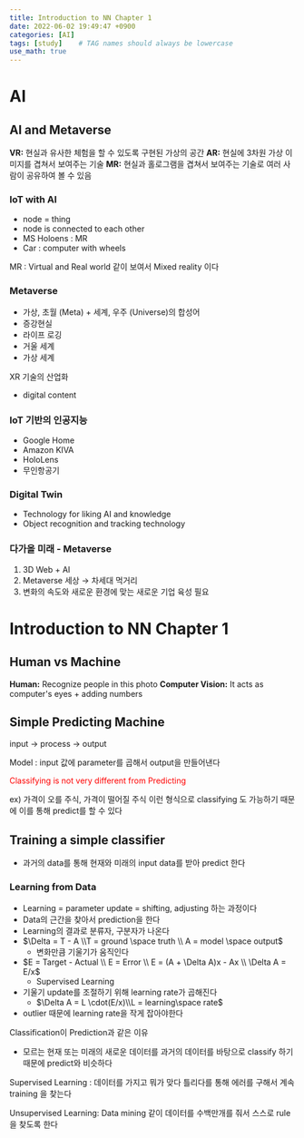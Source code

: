 ```yaml
---
title: Introduction to NN Chapter 1
date: 2022-06-02 19:49:47 +0900
categories: [AI]
tags: [study]    # TAG names should always be lowercase
use_math: true
---
```


# **AI**

## **AI and Metaverse**

**VR:** 현실과 유사한 체험을 할 수 있도록 구현된 가상의 공간
**AR:** 현실에 3차원 가상 이미지를 겹쳐서 보여주는 기술
**MR:** 현실과 홀로그램을 겹쳐서 보여주는 기술로 여러 사람이 공유하여 볼 수 있음

### IoT with AI

- node = thing
- node is connected to each other
- MS Holoens : MR
- Car : computer with wheels

MR : Virtual and Real world 같이 보여서 Mixed reality 이다

### Metaverse

- 가상, 초월 (Meta) + 세계, 우주 (Universe)의 합성어
- 증강현실
- 라이프 로깅
- 거울 세계
- 가상 세계

XR 기술의 산업화

- digital content

### IoT 기반의 인공지능

- Google Home
- Amazon KIVA
- HoloLens
- 무인항공기

### Digital Twin

- Technology for liking AI and knowledge
- Object recognition and tracking technology

### 다가올 미래 - Metaverse

1. 3D Web + AI
2. Metaverse 세상 → 차세대 먹거리
3. 변화의 속도와 새로운 환경에 맞는 새로운 기업 육성 필요

# **Introduction to NN Chapter 1**

## **Human vs Machine**

**Human:** Recognize people in this photo
**Computer Vision:** It acts as computer's eyes + adding numbers

## **Simple Predicting Machine**

input -> process -> output

Model : input 값에 parameter를 곱해서 output을 만들어낸다

<span style="color:Red"> Classifying is not very different from Predicting </span>

ex) 가격이 오를 주식, 가격이 떨어질 주식 이런 형식으로 classifying 도 가능하기 때문에 이를 통해 predict를 할 수 있다

## **Training a simple classifier**

- 과거의 data를 통해 현재와 미래의 input data를 받아 predict 한다

### **Learning from Data**

- Learning = parameter update = shifting, adjusting 하는 과정이다
- Data의 근간을 찾아서 prediction을 한다
- Learning의 결과로 분류자, 구분자가 나온다
- $\Delta = T - A \\T = ground \space truth \\ A = model \space output$
    - 변화만큼 기울기가 움직인다
- $E = Target - Actual \\ E = Error \\ E = (A + \Delta A)x - Ax \\ \Delta A = E/x$
    - Supervised Learning
- 기울기 update를 조절하기 위해 learning rate가 곱해진다
    - $\Delta A = L \cdot(E/x)\\L = learning\space rate$
- outlier 때문에 learning rate을 작게 잡아야한다

<span stlye="color:Red"> Classification이 Prediction과 같은 이유 </span>

- 모르는 현재 또는 미래의 새로운 데이터를 과거의 데이터를 바탕으로 classify 하기 때문에 predict와 비슷하다

Supervised Learning : 데이터를 가지고 뭐가 맞다 틀리다를 통해 에러를 구해서 계속 training 을 찾는다

Unsupervised Learning: Data mining 같이 데이터를 수백만개를 줘서 스스로 rule을 찾도록 한다